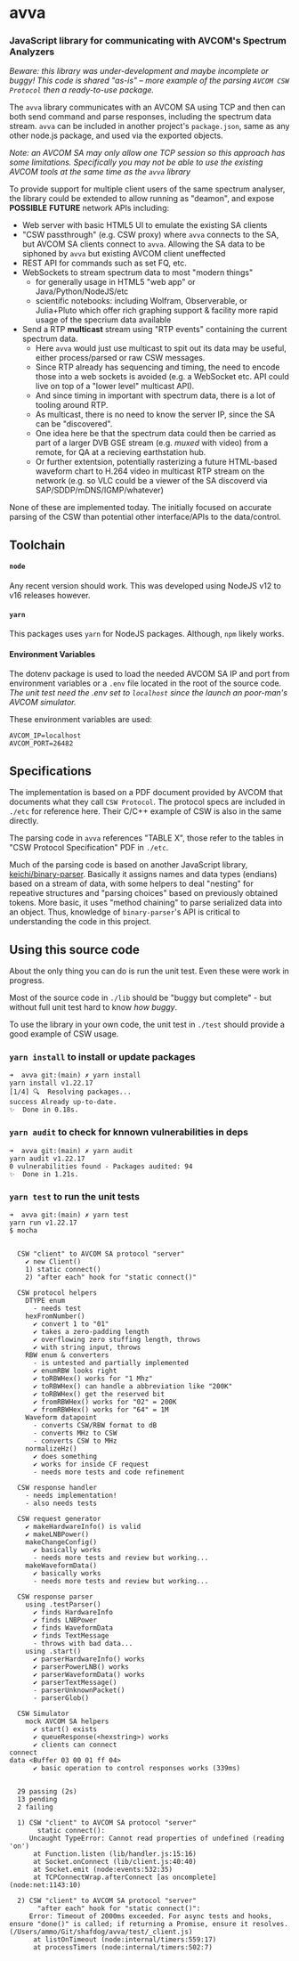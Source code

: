 # avva
### JavaScript library for communicating with AVCOM's Spectrum Analyzers

*Beware: this library was under-development and maybe incomplete or buggy!  This code is shared "as-is" – more example of the parsing `AVCOM CSW Protocol` then a ready-to-use package.*

The `avva` library communicates with an AVCOM SA using TCP and then can both send command and parse responses, including the spectrum data stream.  `avva` can be included in another project's `package.json`, same as any other node.js package, and used via the exported objects. 

 *Note: an AVCOM SA may only allow one TCP session so this approach has some limitations.  Specifically you may not be able to use the existing AVCOM tools at the same time as the `avva` library*

To provide support for multiple client users of the same spectrum analyser, the library could be extended to allow running as "deamon", and expose **POSSIBLE** **FUTURE** network APIs including:
  * Web server with basic HTML5 UI to emulate the existing SA clients
  * "CSW passthrough" (e.g. CSW proxy) where `avva` connects to the SA, but AVCOM SA clients connect to `avva`.  Allowing the SA data to be siphoned by `avva` but existing AVCOM client uneffected  
  * REST API for commands such as set FQ, etc.
  * WebSockets to stream spectrum data to most "modern things"
    * for generally usage in HTML5 "web app" or Java/Python/NodeJS/etc 
    * scientific notebooks: including Wolfram, Observerable, or Julia+Pluto which offer rich graphing support & facility more rapid usage of the specrium data available
  * Send a RTP **multicast** stream using "RTP events" containing the current spectrum data.
    * Here `avva` would just use multicast to spit out its data may be useful, either process/parsed or raw CSW messages. 
    * Since RTP already has sequencing and timing, the need to encode those into a web sockets is avoided (e.g. a WebSocket etc. API could live on top of a "lower level" multicast API).  
    * And since timing in important with spectrum data, there is a lot of tooling around RTP.  
    * As multicast, there is no need to know the server IP, since the SA can be "discovered".
    * One idea here be that the spectrum data could then be carried as part of a larger DVB GSE stream (e.g. *muxed* with video) from a remote, for QA at a recieving earthstation hub.
    * Or further extentsion, potentially rasterizing a future HTML-based waveform chart to H.264 video in multicast RTP stream on the network (e.g. so VLC could be a viewer of the SA discoverd via SAP/SDDP/mDNS/IGMP/whatever)

None of these are implemented today.  The initially focused on accurate parsing of the CSW than potential other interface/APIs to the data/control.

## Toolchain

#### `node` 

Any recent version should work.  This was developed using NodeJS v12 to v16 releases however.

#### `yarn`
This packages uses `yarn` for NodeJS packages.  Although, `npm` likely works.  

#### Environment Variables 
The dotenv package is used to load the needed AVCOM SA IP and port from environment variables or a `.env` file located in the root of the source code.  _The unit test need the .env set to `localhost` since the launch an poor-man's AVCOM simulator._

These environment variables are used:
```
AVCOM_IP=localhost
AVCOM_PORT=26482
```

## Specifications

The implementation is based on a PDF document provided by AVCOM that documents what they call `CSW Protocol`.  The protocol specs are included in `./etc` for reference here.  Their C/C++ example of CSW is also in the same directly.

The parsing code in `avva` references "TABLE X", those refer to the tables in "CSW Protocol Specification" PDF in `./etc`.

Much of the parsing code is based on another JavaScript library, [keichi/binary-parser](https://github.com/keichi/binary-parser#binary-parser).  Basically it assigns names and data types (endians) based on a stream of data, with some helpers to deal "nesting" for repeative structures and "parsing choices" based on previously obtained tokens.  More basic, it uses "method chaining" to parse serialized data into an object.  Thus, knowledge of `binary-parser`'s API is critical to understanding the code in this project.

## Using this source code

About the only thing you can do is run the unit test.  Even these were work in progress.  

Most of the source code in `./lib` should be "buggy but complete" - but without full unit test hard to know _how buggy_.  

To use the library in your own code, the unit test in `./test` should provide a good example of CSW usage.

### `yarn install` to install or update packages

```
➜  avva git:(main) ✗ yarn install
yarn install v1.22.17
[1/4] 🔍  Resolving packages...
success Already up-to-date.
✨  Done in 0.18s.
```

### `yarn audit` to check for knnown vulnerabilities in deps

```
➜  avva git:(main) ✗ yarn audit  
yarn audit v1.22.17
0 vulnerabilities found - Packages audited: 94
✨  Done in 1.21s.
```

### `yarn test` to run the unit tests


```
➜  avva git:(main) ✗ yarn test   
yarn run v1.22.17
$ mocha


  CSW "client" to AVCOM SA protocol "server"
    ✔ new Client()
    1) static connect()
    2) "after each" hook for "static connect()"

  CSW protocol helpers
    DTYPE enum
      - needs test
    hexFromNumber()
      ✔ convert 1 to "01"
      ✔ takes a zero-padding length
      ✔ overflowing zero stuffing length, throws
      ✔ with string input, throws
    RBW enum & converters
      - is untested and partially implemented
      ✔ enumRBW looks right
      ✔ toRBWHex() works for "1 Mhz"
      ✔ toRBWHex() can handle a abbreviation like "200K"
      ✔ toRBWHex() get the reserved bit
      ✔ fromRBWHex() works for "02" = 200K
      ✔ fromRBWHex() works for "64" = 1M
    Waveform datapoint
      - converts CSW/RBW format to dB
      - converts MHz to CSW
      - converts CSW to MHz
    normalizeHz()
      ✔ does something
      ✔ works for inside CF request
      - needs more tests and code refinement

  CSW response handler
    - needs implementation!
    - also needs tests

  CSW request generator
    ✔ makeHardwareInfo() is valid
    ✔ makeLNBPower()
    makeChangeConfig()
      ✔ basically works
      - needs more tests and review but working...
    makeWaveformData()
      ✔ basically works
      - needs more tests and review but working...

  CSW response parser
    using .testParser()
      ✔ finds HardwareInfo
      ✔ finds LNBPower
      ✔ finds WaveformData
      ✔ finds TextMessage
      - throws with bad data...
    using .start()
      ✔ parserHardwareInfo() works
      ✔ parserPowerLNB() works
      ✔ parserWaveformData() works
      ✔ parserTextMessage()
      - parserUnknownPacket()
      - parserGlob()

  CSW Simulator
    mock AVCOM SA helpers
      ✔ start() exists
      ✔ queueResponse(<hexstring>) works
      ✔ clients can connect
connect
data <Buffer 03 00 01 ff 04>
      ✔ basic operation to control responses works (339ms)


  29 passing (2s)
  13 pending
  2 failing

  1) CSW "client" to AVCOM SA protocol "server"
       static connect():
     Uncaught TypeError: Cannot read properties of undefined (reading 'on')
      at Function.listen (lib/handler.js:15:16)
      at Socket.onConnect (lib/client.js:40:40)
      at Socket.emit (node:events:532:35)
      at TCPConnectWrap.afterConnect [as oncomplete] (node:net:1143:10)

  2) CSW "client" to AVCOM SA protocol "server"
       "after each" hook for "static connect()":
     Error: Timeout of 2000ms exceeded. For async tests and hooks, ensure "done()" is called; if returning a Promise, ensure it resolves. (/Users/ammo/Git/shafdog/avva/test/_client.js)
      at listOnTimeout (node:internal/timers:559:17)
      at processTimers (node:internal/timers:502:7)


```
